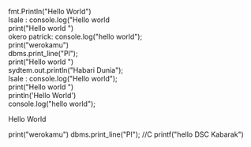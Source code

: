 fmt.Println("Hello World")   
Isale : console.log("Hello world   
print("Hello world ")   
okero patrick: console.log("hello world");     
print("werokamu")     
dbms.print_line("Pl");  
print("Hello world ")   
sydtem.out.println("Habari Dunia");   
Isale : console.log("Hello world");   
print("Hello world ")   
println('Hello World')   
console.log("hello world");   
<p>Hello World</p>   
print("werokamu")   
dbms.print_line("Pl");   
//C 
printf("hello DSC Kabarak")
